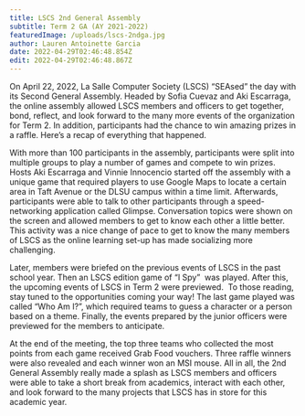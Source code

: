 ```yaml
---
title: LSCS 2nd General Assembly
subtitle: Term 2 GA (AY 2021-2022)
featuredImage: /uploads/lscs-2ndga.jpg
author: Lauren Antoinette Garcia
date: 2022-04-29T02:46:48.854Z
edit: 2022-04-29T02:46:48.867Z
---
```

<!--StartFragment-->

On April 22, 2022, La Salle Computer Society (LSCS) “SEAsed” the day with its Second General Assembly. Headed by Sofia Cuevaz and Aki Escarraga, the online assembly allowed LSCS members and officers to get together, bond, reflect, and look forward to the many more events of the organization for Term 2. In addition, participants had the chance to win amazing prizes in a raffle. Here’s a recap of everything that happened.

With more than 100 participants in the assembly, participants were split into multiple groups to play a number of games and compete to win prizes. Hosts Aki Escarraga and Vinnie Innocencio started off the assembly with a unique game that required players to use Google Maps to locate a certain area in Taft Avenue or the DLSU campus within a time limit. Afterwards, participants were able to talk to other participants through a speed-networking application called Glimpse. Conversation topics were shown on the screen and allowed members to get to know each other a little better. This activity was a nice change of pace to get to know the many members of LSCS as the online learning set-up has made socializing more challenging.

Later, members were briefed on the previous events of LSCS in the past school year. Then an LSCS edition game of “I Spy”  was played. After this, the upcoming events of LSCS in Term 2 were previewed.  To those reading, stay tuned to the opportunities coming your way! The last game played was called “Who Am I?”, which required teams to guess a character or a person based on a theme. Finally, the events prepared by the junior officers were previewed for the members to anticipate.

At the end of the meeting, the top three teams who collected the most points from each game received Grab Food vouchers. Three raffle winners were also revealed and each winner won an MSI mouse. All in all, the 2nd General Assembly really made a splash as LSCS members and officers were able to take a short break from academics, interact with each other, and look forward to the many projects that LSCS has in store for this academic year.

<!--EndFragment-->